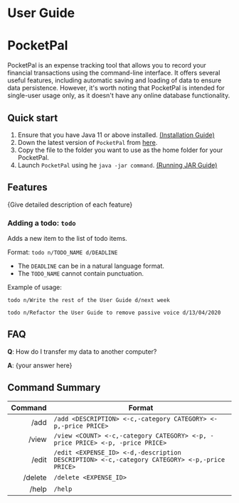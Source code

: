 # User Guide

# PocketPal

PocketPal is an expense tracking tool that allows you to record your financial transactions using the command-line interface. It offers several useful features, including automatic saving and loading of data to ensure data persistence. However, it's worth noting that PocketPal is intended for single-user usage only, as it doesn't have any online database functionality.

## Quick start

1. Ensure that you have Java 11 or above installed. [(Installation Guide)](https://docs.oracle.com/en/java/javase/11/install/overview-jdk-installation.html#GUID-8677A77F-231A-40F7-98B9-1FD0B48C346A)
2. Down the latest version of `PocketPal` from [here]().
3. Copy the file to the folder you want to use as the home folder for your PocketPal.
4. Launch `PocketPal` using he `java -jar command`. [(Running JAR Guide)](https://se-education.org/guides/tutorials/jar.html#running-jar-files)


## Features 

{Give detailed description of each feature}

### Adding a todo: `todo`
Adds a new item to the list of todo items.

Format: `todo n/TODO_NAME d/DEADLINE`

* The `DEADLINE` can be in a natural language format.
* The `TODO_NAME` cannot contain punctuation.  

Example of usage: 

`todo n/Write the rest of the User Guide d/next week`

`todo n/Refactor the User Guide to remove passive voice d/13/04/2020`

## FAQ

**Q**: How do I transfer my data to another computer? 

**A**: {your answer here}


## Command Summary

| Command | Format                                                                                       |
|--------:|----------------------------------------------------------------------------------------------|
|    /add | `/add <DESCRIPTION> <-c,-category CATEGORY> <-p,-price PRICE>`                               |
|   /view | `/view <COUNT> <-c,-category CATEGORY> <-p, -price PRICE> <-p, -price PRICE>`                |
|   /edit | `/edit <EXPENSE_ID> <-d,-description DESCRIPTION> <-c,-category CATEGORY> <-p,-price PRICE>` |
| /delete | `/delete <EXPENSE_ID>`                                                                       |
|   /help | `/help`                                                                                      |

